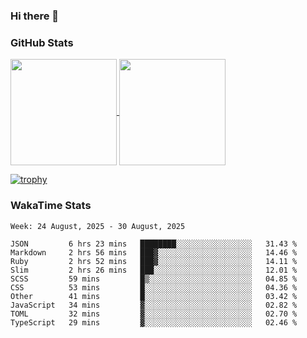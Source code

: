 ### Hi there 👋

### GitHub Stats

<a href="https://github.com/anuraghazra/github-readme-stats">
  <img align="center" height="170px" src="https://github-readme-stats.vercel.app/api/top-langs/?username=tksfjt1024&layout=compact&count_private=true&show_icons=true&show_icons=true&theme=graywhite" />
</a>
<a href="https://github.com/anuraghazra/github-readme-stats">
  <img align="center" height="170px" src="https://github-readme-stats.vercel.app/api?username=tksfjt1024&count_private=true&show_icons=true&show_icons=true&theme=graywhite" />
</a>

[![trophy](https://github-profile-trophy.vercel.app/?username=tksfjt1024)](https://github.com/ryo-ma/github-profile-trophy)

### WakaTime Stats

<!--START_SECTION:waka-->
```text
Week: 24 August, 2025 - 30 August, 2025

JSON         6 hrs 23 mins   ████████░░░░░░░░░░░░░░░░░   31.43 % 
Markdown     2 hrs 56 mins   ███▓░░░░░░░░░░░░░░░░░░░░░   14.46 % 
Ruby         2 hrs 52 mins   ███▓░░░░░░░░░░░░░░░░░░░░░   14.11 % 
Slim         2 hrs 26 mins   ███░░░░░░░░░░░░░░░░░░░░░░   12.01 % 
SCSS         59 mins         █▒░░░░░░░░░░░░░░░░░░░░░░░   04.85 % 
CSS          53 mins         █░░░░░░░░░░░░░░░░░░░░░░░░   04.36 % 
Other        41 mins         █░░░░░░░░░░░░░░░░░░░░░░░░   03.42 % 
JavaScript   34 mins         ▓░░░░░░░░░░░░░░░░░░░░░░░░   02.82 % 
TOML         32 mins         ▓░░░░░░░░░░░░░░░░░░░░░░░░   02.70 % 
TypeScript   29 mins         ▓░░░░░░░░░░░░░░░░░░░░░░░░   02.46 % 
```
<!--END_SECTION:waka-->
